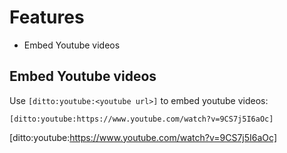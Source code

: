 # Features

- Embed Youtube videos


## Embed Youtube videos

Use `[ditto:youtube:<youtube url>]` to embed youtube videos:

    [ditto:youtube:https://www.youtube.com/watch?v=9CS7j5I6aOc]

[ditto:youtube:https://www.youtube.com/watch?v=9CS7j5I6aOc]
